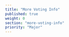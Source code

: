 ```yaml
---
title: "More Voting Info"
published: true
weight: 0
section: "more-voting-info"
priority: "Major"
---
```

